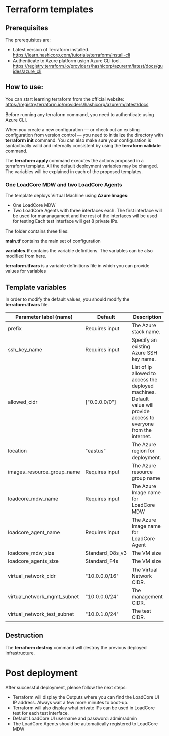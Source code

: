 # Terraform templates

## Prerequisites
The prerequisites are:
- Latest version of Terraform installed. https://learn.hashicorp.com/tutorials/terraform/install-cli
- Authenticate to Azure platform usign Azure CLI tool. https://registry.terraform.io/providers/hashicorp/azurerm/latest/docs/guides/azure_cli

## How to use:

You can start learning terraform from the official website: https://registry.terraform.io/providers/hashicorp/azurerm/latest/docs

Before running any terraform command, you need to authenticate using Azure CLI.

When you create a new configuration — or check out an existing configuration from version control — you need to initialize the directory with **terraform init** command.
You can also make sure your configuration is syntactically valid and internally consistent by using the **terraform validate** command.

The  **terraform apply**  command executes the actions proposed in a terraform template. All the default deployment variables may be changed. The variables will be explained in each of the proposed templates.


### One LoadCore MDW and two LoadCore Agents

The template deploys Virtual Machine using **Azure Images**:
- One LoadCore MDW
- Two LoadCore Agents with three interfaces each. The first interface will be used for mananagament and the rest of the interfaces will be used for testing
Each test interface will get 8 private IPs.

The folder contains three files:

**main.tf** contains the main set of configuration

**variables.tf** contains the variable definitions. The variables can be also modified from here.

**terraform.tfvars** is a variable definitions file in which you can provide values for variables


## Template variables
In order to modify the default values, you should modify the **terraform.tfvars** file.

| **Parameter label (name)**                  | **Default**            | **Description**  |
| ----------------------- | ----------------- | ----- |
| prefix | Requires input |The Azure stack name. |
| ssh_key_name | Requires input | Specify an existing Azure SSH key name. |
| allowed_cidr | ["0.0.0.0/0"] |List of ip allowed to access the deployed machines. Default value will provide access to everyone from the internet. |
| location            | "eastus"   | The Azure region for deployment. |
| images_resource_group_name     | Requires input   | The Azure resource group name |
| loadcore_mdw_name     | Requires input   | The Azure Image name for LoadCore MDW |
| loadcore_agent_name     | Requires input   | The Azure Image name for LoadCore Agent |
| loadcore_mdw_size     | Standard_D8s_v3   | The VM size |
| loadcore_agents_size     | Standard_F4s   | The VM size |
| virtual_network_cidr      | "10.0.0.0/16"      | The Virtual Network CIDR. |
| virtual_network_mgmt_subnet      | "10.0.0.0/24"      | The management CIDR. |
| virtual_network_test_subnet      | "10.0.1.0/24"      | The test CIDR. |


## Destruction

The **terraform destroy** command will destroy the previous deployed infrastructure.


# Post deployment
After successful deployment, please follow the next steps:
- Terraform will display the Outputs where you can find the LoadCore UI IP address. Always wait a few more minutes to boot-up.
- Terraform will also display what private IPs can be used in LoadCore test for each test interface.
- Default LoadCore UI username and password: admin/admin
- The LoadCore Agents should be automatically registered to LoadCore MDW